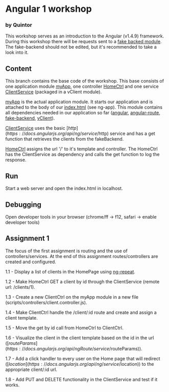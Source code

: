 # Angular 1 workshop
### by Quintor
This workshop serves as an introduction to the Angular (v1.4.9) framework. During this workshop there will be requests sent to 
a [fake backed module](../master/libs/fake-backend.js).  The fake-backend should not be edited, but it's recommended to take a
look into it.

## Content
This branch contains the base code of the workshop. This base consists of one application module [myApp](../master/scripts/app.js), one 
controller [HomeCtrl](../master/scripts/controllers/home.controller.js) and one service [ClientService](../master/scripts/services/client.service.js) (packaged in a vClient module).

[myApp](../master/scripts/app.js) is the actual application module. It starts our application and is attached to the body of our [index.html](../master/index.html) (see ng-app). This module 
contains all dependencies needed in our application so far ([angular](../master/libs/angular.js), [angular-route](../master/libs/angular-route.js), [fake-backend](../master/libs/fake-backend.js), [vClient](../master/scripts/services/client.service.js)).

[ClientService](../master/scripts/services/client.service.js) uses the basic [$http](https://docs.angularjs.org/api/ng/service/$http) service and has a get function that retrieves the clients from the fakeBackend.

[HomeCtrl](../master/scripts/controllers/home.controller.js) assigns the url '/' to it's template and controller. The HomeCtrl has the ClientService as dependency and calls
the get function to log the response.

## Run
Start a web server and open the index.html in localhost.

## Debugging
Open developer tools in your browser (chrome/ff -> f12, safari -> enable developer tools)

## Assignment 1
The focus of the first assignment is routing and the use of controllers/services.
At the end of this assignment routes/controllers are created and configured.

1.1 - Display a list of clients in the HomePage using [ng-repeat](https://docs.angularjs.org/api/ng/directive/ngRepeat).

1.2 - Make HomeCtrl GET a client by id through the ClientService (remote url: /clients/1).

1.3 - Create a new ClientCtrl on the myApp module in a new file (scripts/controllers/client.controller.js).

1.4 - Make ClientCtrl handle the /client/:id route and create and assign a client template.

1.5 - Move the get by id call from HomeCtrl to ClientCtrl.

1.6 - Visualize the client in the client template based on the id in the url ([$routeParams](https://docs.angularjs.org/api/ngRoute/service/$routeParams)).

1.7 - Add a click handler to every user on the Home page that will redirect ([$location](https://docs.angularjs.org/api/ng/service/$location)) to the appropriate client/:id url.

1.8 - Add PUT and DELETE functionality in the ClientService and test if it works.